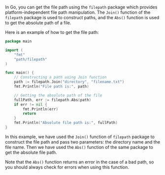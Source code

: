 In Go, you can get the file path using the `filepath` package which provides platform-independent file path manipulation. The `Join()` function of the `filepath` package is used to construct paths, and the `Abs()` function is used to get the absolute path of a file.

Here is an example of how to get the file path:

```go
package main

import (
    "fmt"
    "path/filepath"
)

func main() {
    // Constructing a path using Join function
    path := filepath.Join("directory", "filename.txt")
    fmt.Println("File path is:", path)

    // Getting the absolute path of the file
    fullPath, err := filepath.Abs(path)
    if err != nil {
        fmt.Println(err)
        return
    }
    fmt.Println("Absolute file path is:", fullPath)
}
```

In this example, we have used the `Join()` function of `filepath` package to construct the file path and pass two parameters: the directory name and the file name. Then we have used the `Abs()` function of the same package to get the absolute file path.

Note that the `Abs()` function returns an error in the case of a bad path, so you should always check for errors when using this function.